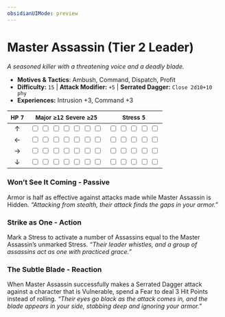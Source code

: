 ```yaml
---
obsidianUIMode: preview
---
```

# Master Assassin (Tier 2 Leader)

*A seasoned killer with a threatening voice and a deadly blade.*

- **Motives & Tactics**: Ambush, Command, Dispatch, Profit
- **Difficulty:** `15` | **Attack Modifier:** `+5` | **Serrated Dagger:** `Close 2d10+10 phy`
- **Experiences:** Intrusion +3, Command +3

| <small>HP</small> `7` | <small>Major</small> `≥12` <small>Severe</small> `≥25` | <small>Stress</small> `5` |
|:-:|:-:|:-:|
| ↑ |  <input type="checkbox" unchecked id="d0dcc42c"> <input type="checkbox" unchecked id="6cd3d5e9"> <input type="checkbox" unchecked id="789101b7"> <input type="checkbox" unchecked id="31898493"> <input type="checkbox" unchecked id="8c2358f5"> <input type="checkbox" unchecked id="ad11d0b6"> <input type="checkbox" unchecked id="62ac21d4"> |  <input type="checkbox" unchecked id="a03768d0"> <input type="checkbox" unchecked id="18d06924"> <input type="checkbox" unchecked id="1087bf1e"> <input type="checkbox" unchecked id="99a335c8"> <input type="checkbox" unchecked id="7680fd4b"> |
| ← |  <input type="checkbox" unchecked id="66dd877e"> <input type="checkbox" unchecked id="745e319c"> <input type="checkbox" unchecked id="09e68db4"> <input type="checkbox" unchecked id="24463211"> <input type="checkbox" unchecked id="d29bed64"> <input type="checkbox" unchecked id="3ff87efd"> <input type="checkbox" unchecked id="25e1235a"> |  <input type="checkbox" unchecked id="0af53e3b"> <input type="checkbox" unchecked id="1c830d65"> <input type="checkbox" unchecked id="48f65d5f"> <input type="checkbox" unchecked id="bf0b01ad"> <input type="checkbox" unchecked id="fea3d2ec"> |
| → |  <input type="checkbox" unchecked id="0f81003f"> <input type="checkbox" unchecked id="9894718c"> <input type="checkbox" unchecked id="eb793735"> <input type="checkbox" unchecked id="96aa5d5a"> <input type="checkbox" unchecked id="4cc4fc53"> <input type="checkbox" unchecked id="70c1770c"> <input type="checkbox" unchecked id="18b6ed62"> |  <input type="checkbox" unchecked id="aa5496c6"> <input type="checkbox" unchecked id="3e7d42ae"> <input type="checkbox" unchecked id="c66d7dbe"> <input type="checkbox" unchecked id="064af0d1"> <input type="checkbox" unchecked id="db1b3f01"> |
| ↓ |  <input type="checkbox" unchecked id="43d6d9ff"> <input type="checkbox" unchecked id="244e79b9"> <input type="checkbox" unchecked id="e709ebdb"> <input type="checkbox" unchecked id="b3855676"> <input type="checkbox" unchecked id="d596df36"> <input type="checkbox" unchecked id="039c5154"> <input type="checkbox" unchecked id="7eec86c6"> |  <input type="checkbox" unchecked id="66223dde"> <input type="checkbox" unchecked id="0800b222"> <input type="checkbox" unchecked id="ec9c1343"> <input type="checkbox" unchecked id="347fc193"> <input type="checkbox" unchecked id="a061f415"> |

### Won’t See It Coming - Passive

Armor is half as effective against attacks made while Master Assassin is Hidden. *“Attacking from stealth, their attack finds the gaps in your armor.”*

### Strike as One - Action

Mark a Stress to activate a number of Assassins equal to the Master Assassin’s unmarked Stress. *“Their leader whistles, and a group of assassins act as one with practiced grace.”*

### The Subtle Blade - Reaction

When Master Assassin successfully makes a Serrated Dagger attack against a character that is Vulnerable, spend a Fear to deal 3 Hit Points instead of rolling. *“Their eyes go black as the attack comes in, and the blade appears in your side, stabbing deep and ignoring your armor.”*
